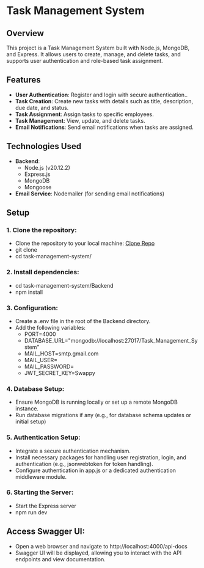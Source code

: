 # Task Management System

## Overview

This project is a Task Management System built with Node.js, MongoDB, and Express. It allows users to create, manage, and delete tasks, and supports user authentication and role-based task assignment.

## Features

- **User Authentication**: Register and login with secure authentication..
- **Task Creation**: Create new tasks with details such as title, description, due date, and status.
- **Task Assignment**: Assign tasks to specific employees.
- **Task Management**: View, update, and delete tasks.
- **Email Notifications**: Send email notifications when tasks are assigned.

## Technologies Used

- **Backend**:
  - Node.js (v20.12.2)
  - Express.js
  - MongoDB
  - Mongoose
- **Email Service**: Nodemailer (for sending email notifications)

## Setup 

### 1. Clone the repository:

- Clone the repository to your local machine: [Clone Repo](https://github.com/swappy-sutar/Task-Management-System-Backend.git)
- git clone
- cd task-management-system/

### 2. Install dependencies:

- cd task-management-system/Backend
- npm install

### 3. Configuration:

- Create a .env file in the root of the Backend directory.
- Add the following variables:
  - PORT=4000
  - DATABASE_URL="mongodb://localhost:27017/Task_Management_System"
  - MAIL_HOST=smtp.gmail.com
  - MAIL_USER=
  - MAIL_PASSWORD=
  - JWT_SECRET_KEY=Swappy

### 4. Database Setup:

- Ensure MongoDB is running locally or set up a remote MongoDB instance.
- Run database migrations if any (e.g., for database schema updates or initial setup)

### 5. Authentication Setup:

- Integrate a secure authentication mechanism.
- Install necessary packages for handling user registration, login, and authentication (e.g., jsonwebtoken for token handling).
- Configure authentication in app.js or a dedicated authentication middleware module.

### 6. Starting the Server:

- Start the Express server
- npm run dev


## Access Swagger UI:
- Open a web browser and navigate to http://localhost:4000/api-docs
- Swagger UI will be displayed, allowing you to interact with the API endpoints and view documentation.
